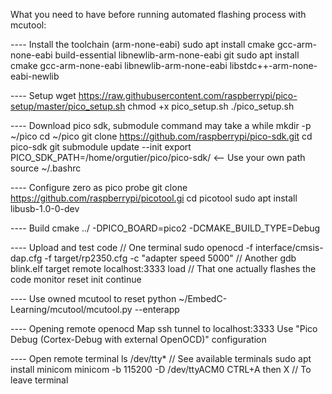 What you need to have before running automated flashing process with mcutool:

---- Install the toolchain (arm-none-eabi)
sudo apt install cmake gcc-arm-none-eabi build-essential libnewlib-arm-none-eabi git
sudo apt install cmake gcc-arm-none-eabi libnewlib-arm-none-eabi libstdc++-arm-none-eabi-newlib

---- Setup
wget https://raw.githubusercontent.com/raspberrypi/pico-setup/master/pico_setup.sh
chmod +x pico_setup.sh
./pico_setup.sh

---- Download pico sdk, submodule command may take a while
mkdir -p ~/pico
cd ~/pico
git clone https://github.com/raspberrypi/pico-sdk.git
cd pico-sdk
git submodule update --init
export PICO_SDK_PATH=/home/orgutier/pico/pico-sdk/       <-- Use your own path
source ~/.bashrc

---- Configure zero as pico probe
git clone https://github.com/raspberrypi/picotool.gi
cd picotool
sudo apt install libusb-1.0-0-dev

---- Build
cmake ../ -DPICO_BOARD=pico2 -DCMAKE_BUILD_TYPE=Debug


---- Upload and test code
// One terminal
sudo openocd -f interface/cmsis-dap.cfg -f target/rp2350.cfg -c "adapter speed 5000"
// Another
gdb blink.elf
target remote localhost:3333
load // That one actually flashes the code
monitor reset init
continue

---- Use owned mcutool to reset
python ~/EmbedC-Learning/mcutool/mcutool.py --enterapp

---- Opening remote openocd
Map ssh tunnel to localhost:3333
Use "Pico Debug (Cortex-Debug with external OpenOCD)" configuration

---- Open remote terminal
ls /dev/tty* // See available terminals
sudo apt install minicom
minicom -b 115200 -D /dev/ttyACM0
CTRL+A then X // To leave terminal